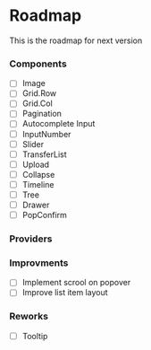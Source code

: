 # Roadmap

This is the roadmap for next version

### Components
- [ ] Image
- [ ] Grid.Row
- [ ] Grid.Col
- [ ] Pagination
- [ ] Autocomplete Input
- [ ] InputNumber
- [ ] Slider
- [ ] TransferList
- [ ] Upload
- [ ] Collapse
- [ ] Timeline
- [ ] Tree
- [ ] Drawer
- [ ] PopConfirm

### Providers


### Improvments
- [ ] Implement scrool on popover
- [ ] Improve list item layout

### Reworks
- [ ] Tooltip